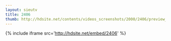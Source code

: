 ```yaml
---
layout: sieutv
title: 2406
thumb: http://hdsite.net/contents/videos_screenshots/2000/2406/preview_360p.mp4.jpg
---
```

{% include iframe src='http://hdsite.net/embed/2406' %}
 
